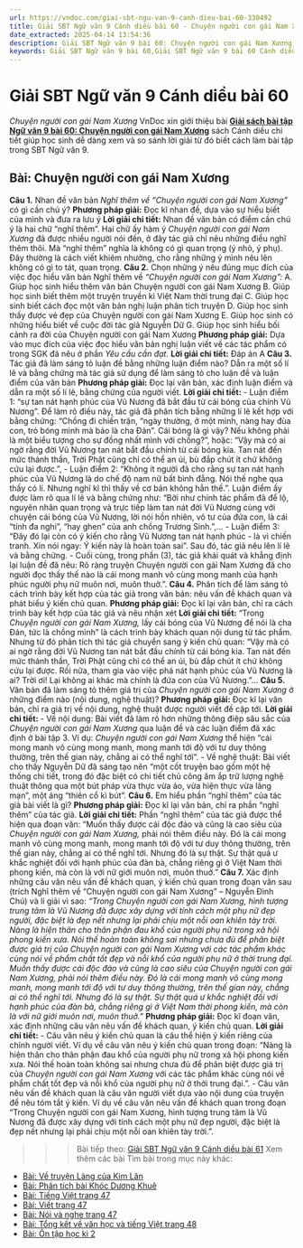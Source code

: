 ```yaml
---
url: https://vndoc.com/giai-sbt-ngu-van-9-canh-dieu-bai-60-330492
title: Giải SBT Ngữ văn 9 Cánh diều bài 60 - Chuyện người con gái Nam Xương - VnDoc.com
date_extracted: 2025-04-14 13:54:36
description: Giải SBT Ngữ văn 9 bài 60: Chuyện người con gái Nam Xương sách Cánh diều có đáp án chi tiết cho các bạn cùng tham khảo.
keywords: Giải SBT Ngữ văn 9 bài 60,Giải SBT Ngữ văn 9 bài 60 Cánh diều,Giải sách bài tập Ngữ văn CD lớp 9,Ngữ văn lớp 9 Cánh diều,giải bài tập ngữ văn lớp 9,bài Chuyện người con gái Nam Xương,giải SBT ngữ văn 9 CD trang 42
---
```


# Giải SBT Ngữ văn 9 Cánh diều bài 60
 _Chuyện người con gái Nam Xương_
VnDoc xin giới thiệu bài [**Giải sách bài tập Ngữ văn 9 bài 60: Chuyện người con gái Nam Xương**](<https://vndoc.com/giai-sbt-ngu-van-9-canh-dieu-bai-60-330492>) sách Cánh diều chi tiết giúp học sinh dễ dàng xem và so sánh lời giải từ đó biết cách làm bài tập trong SBT Ngữ văn 9.
## Bài: Chuyện người con gái Nam Xương
**Câu 1.** Nhan đề văn bản _Nghĩ thêm về “Chuyện người con gái Nam Xương”_ có gì cần chú ý?
**Phương pháp giải:**
Đọc kĩ nhan đề, dựa vào sự hiểu biết của mình và đưa ra lưu ý
**Lời giải chi tiết:**
Nhan đề văn bản có điểm cần chú ý là hai chữ “nghĩ thêm”. Hai chữ ấy hàm ý _Chuyện người con gái Nam Xương_ đã được nhiều người nói đến, ở đây tác giả chỉ nêu những điều nghĩ thêm thôi. Mà “nghĩ thêm” nghĩa là không có gì quan trọng \(ý nhỏ, ý phụ\). Đây thường là cách viết khiêm nhường, cho rằng những ý mình nêu lên không có gì to tát, quan trọng.
**Câu 2.** Chọn những ý nêu đúng mục đích của việc đọc hiểu văn bản Nghĩ thêm về _“Chuyện người con gái Nam Xương”:_
A. Giúp học sinh hiểu thêm văn bản Chuyện người con gái Nam Xương
B. Giúp học sinh biết thêm một truyện truyền kì Việt Nam thời trung đại
C. Giúp học sinh biết cách đọc một văn bản nghị luận phân tích truyện
D. Giúp học sinh thấy được vẻ đẹp của Chuyện người con gái Nam Xương
E. Giúp học sinh có những hiểu biết về cuộc đời tác giả Nguyễn Dữ
G. Giúp học sinh hiểu bối cảnh ra đời của Chuyện người con gái Nam Xương
**Phương pháp giải:**
Dựa vào mục đích của việc đọc hiểu văn bản nghị luận viết về các tác phẩm có trong SGK đã nêu ở phần _Yêu cầu cần đạt._
**Lời giải chi tiết:**
Đáp án A
**Câu 3.** Tác giả đã làm sáng tỏ luận đề bằng những luận điểm nào? Dẫn ra một số lí lẽ và bằng chứng mà tác giả sử dụng để làm sáng tỏ cho luận đề và luận điểm của văn bản
**Phương pháp giải:**
Đọc lại văn bản, xác định luận điểm và dẫn ra một số lí lẽ, bằng chứng của người viết.
**Lời giải chi tiết:**
\- Luận điểm 1: “sự tan nát hạnh phúc của Vũ Nương đã bắt đầu từ cái bóng của chính Vũ Nương”. Để làm rõ điều này, tác giả đã phân tích bằng những lí lẽ kết hợp với bằng chứng: “Chồng đi chiến trận, “ngày thường, ở một mình, nàng hay đùa con, trỏ bóng mình mà bảo là cha Đản”. Cái bóng là gì vậy? Nếu không phải là một biểu tượng cho sự đồng nhất mình với chồng?”, hoặc: “Vậy mà có ai ngờ rằng đời Vũ Nương tan nát bắt đầu chính từ cái bóng kia. Tan nát đến mức thánh thần, Trời Phật cũng chỉ có thể an ủi, bù đắp chút ít chứ không cứu lại được.”,
\- Luận điểm 2: “Không ít người đã cho rằng sự tan nát hạnh phúc của Vũ Nương là do chế độ nam nữ bất bình đẳng. Nói thế nghe qua thấy có lí. Nhưng nghĩ kĩ thì thấy về cơ bản không hẳn thế.”. Luận điểm ấy được làm rõ qua lí lẽ và bằng chứng như: “Bởi như chính tác phẩm đã để lộ, nguyên nhân quan trọng và trực tiếp làm tan nát đời Vũ Nương cùng với chuyện cái bóng của Vũ Nương, lời nói hồn nhiên, vô tư của đứa con, là cái “tính đa nghi”, “hay ghen” của anh chồng Trương Sinh.”,...
\- Luận điểm 3: “Đây đó lại còn có ý kiến cho rằng Vũ Nương tan nát hạnh phúc - là vì chiến tranh. Xin nói ngay: Ý kiến này là hoàn toàn sai”. Sau đó, tác giả nêu lên lí lẽ và bằng chứng.
\- Cuối cùng, trong phần \(3\), tác giả khái quát và khẳng định lại luận đề đã nêu: Rõ ràng truyện Chuyện người con gái Nam Xương đã cho người đọc thấy thế nào là cái mong manh vô cùng mong manh của hạnh phúc người phụ nữ muôn nơi, muôn thuở.”.
**Câu 4.** Phân tích để làm sáng tỏ cách trình bày kết hợp của tác giả trong văn bản: nêu vấn đề khách quan và phát biểu ý kiến chủ quan.
**Phương pháp giải:**
Đọc kĩ lại văn bản, chỉ ra cách trình bày kết hợp của tác giả và nêu nhận xét
**Lời giải chi tiết:**
“Trong _Chuyện người con gái Nam Xương,_ lấy cái bóng của Vũ Nương để nói là cha Đản, tức là chồng mình” là cách trình bày khách quan nội dung từ tác phẩm. Nhưng từ đó phân tích thì tác giả chuyển sang ý kiến chủ quan: “Vậy mà có ai ngờ rằng đời Vũ Nương tan nát bắt đầu chính từ cái bóng kia. Tan nát đến mức thánh thần, Trời Phật cũng chỉ có thể an ủi, bù đắp chút ít chứ không cứu lại được. Rồi nữa, tham gia vào việc phá nát hạnh phúc của Vũ Nương là ai? Trời ơi\! Lại không ai khác mà chính là đứa con của Vũ Nương.”...
**Câu 5.** Văn bản đã làm sáng tỏ thêm giá trị của _Chuyện người con gái Nam Xương_ ở những điểm nào \(nội dung, nghệ thuật\)?
**Phương pháp giải:**
Đọc kĩ lại văn bản, chỉ ra giá trị về nội dung, nghệ thuật được người viết đề cập tới.
**Lời giải chi tiết:**
\- Về nội dung: Bài viết đã làm rõ hơn những thông điệp sâu sắc của _Chuyện người con gái Nam Xương_ qua luận đề và các luận điểm đã xác định ở bài tập 3. Ví dụ: _Chuyện người con gái Nam Xương_ thể hiện “cái mong manh vô cùng mong manh, mong manh tới độ với tư duy thông thường, trên thế gian này, chẳng ai có thể nghĩ tới”.
\- Về nghệ thuật: Bài viết cho thấy Nguyễn Dữ đã sáng tạo nên “một cốt truyện bao gồm một hệ thống chi tiết, trong đó đặc biệt có chi tiết chủ công ăm ắp trữ lượng nghệ thuật thông qua một bút pháp vừa thực vừa ảo, vừa hiện thực vừa lãng mạn”, một áng “thiên cổ kì bút”.
**Câu 6.** Em hiểu phần “nghĩ thêm” của tác giả bài viết là gì?
**Phương pháp giải:**
Đọc kĩ lại văn bản, chỉ ra phần “nghĩ thêm” của tác giả.
**Lời giải chi tiết:**
Phần “nghĩ thêm” của tác giả được thể hiện qua đoạn văn:
“Muốn thấy được cái độc đáo và cũng là cao siêu của _Chuyện người con gái Nam Xương,_ phải nói thêm điều này. Đó là cái mong manh vô cùng mong manh, mong manh tới độ với tư duy thông thường, trên thế gian này, chẳng ai có thể nghĩ tới. Nhưng đó là sự thật. Sự thật quá ư khắc nghiệt đối với hạnh phúc của đàn bà, chẳng riêng gì ở Việt Nam thời phong kiến, mà còn là với nữ giới muôn nơi, muôn thuở.”
**Câu 7.** Xác định những câu văn nêu vấn đề khách quan, ý kiến chủ quan trong đoạn văn sau \(trích Nghĩ thêm về “Chuyện người con gái Nam Xương” – Nguyễn Đình Chú\) và lí giải vì sao:
_“Trong Chuyện người con gái Nam Xương, hình tượng trung tâm là Vũ Nương đã được xây dựng với tính cách một phụ nữ đẹp người, đặc biệt là đẹp nết nhưng lại phải chịu một nỗi oan khiên tày trời. Nàng là hiện thân cho thân phận đau khổ của người phụ nữ trong xã hội phong kiến xưa. Nói thế hoàn toàn không sai nhưng chưa đủ để phân biệt được giá trị của Chuyện người con gái Nam Xương với các tác phẩm khác cùng nói về phẩm chất tốt đẹp và nỗi khổ của người phụ nữ ở thời trung đại. Muốn thấy được cái độc đáo và cũng là cao siêu của Chuyện người con gái Nam Xương, phải nói thêm điều này. Đó là cái mong manh vô cùng mong manh, mong manh tới độ với tư duy thông thường, trên thế gian này, chẳng ai có thể nghĩ tới. Nhưng đó là sự thật. Sự thật quá ư khắc nghiệt đối với hạnh phúc của đàn bà, chẳng riêng gì ở Việt Nam thời phong kiến, mà còn là với nữ giới muôn nơi, muôn thuở.”_
**Phương pháp giải:**
Đọc kĩ đoạn văn, xác định những câu văn nêu vấn đề khách quan, ý kiến chủ quan.
**Lời giải chi tiết:**
\- Câu văn nêu ý kiến chủ quan là câu thể hiện ý kiến riêng của chính người viết. Ví dụ về câu văn nêu ý kiến chủ quan trong đoạn: “Nàng là hiện thân cho thân phận đau khổ của người phụ nữ trong xã hội phong kiến xưa. Nói thế hoàn toàn không sai nhưng chưa đủ để phân biệt được giá trị của _Chuyện người con gái Nam Xương_ với các tác phẩm khác cùng nói về phẩm chất tốt đẹp và nỗi khổ của người phụ nữ ở thời trung đại.”.
\- Câu văn nêu vấn đề khách quan là câu văn người viết dựa vào nội dung của truyện để nêu tóm tắt ý kiến. Ví dụ về câu văn nêu vấn đề khách quan trong đoạn “Trong Chuyện người con gái Nam Xương, hình tượng trung tâm là Vũ Nương đã được xây dựng với tính cách một phụ nữ đẹp người, đặc biệt là đẹp nết nhưng lại phải chịu một nỗi oan khiên tày trời.”.
>>> Bài tiếp theo: [Giải SBT Ngữ văn 9 Cánh diều bài 61](<https://vndoc.com/giai-sbt-ngu-van-9-canh-dieu-bai-61-330493>)
Xem thêm các bài Tìm bài trong mục này khác:
  * [Bài: Về truyện Làng của Kim Lân](</giai-sbt-ngu-van-9-canh-dieu-bai-61-330493>)
  * [Bài: Phân tích bài Khóc Dương Khuê](</giai-sbt-ngu-van-9-canh-dieu-bai-62-330494>)
  * [Bài: Tiếng Việt trang 47](</giai-sbt-ngu-van-9-canh-dieu-bai-63-330495>)
  * [Bài: Viết trang 47](</giai-sbt-ngu-van-9-canh-dieu-bai-64-330496>)
  * [Bài: Nói và nghe trang 47](</giai-sbt-ngu-van-9-canh-dieu-bai-65-330499>)
  * [Bài: Tổng kết về văn học và tiếng Việt trang 48](</giai-sbt-ngu-van-9-canh-dieu-bai-66-330500>)
  * [Bài: Ôn tập học kì 2](</giai-sbt-ngu-van-9-canh-dieu-bai-67-330501>)

